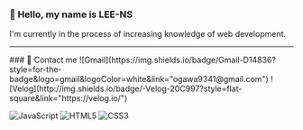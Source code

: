 ### 👤 Hello, my name is LEE-NS
I'm currently in the process of increasing knowledge of web development.
<hr>
### 🤝 Contact me 
![Gmail](https://img.shields.io/badge/Gmail-D14836?style=for-the-badge&logo=gmail&logoColor=white&link="ogawa9341@gmail.com")
![Velog](http://img.shields.io/badge/-Velog-20C997?style=flat-square&link="https://velog.io/") 

![JavaScript](https://img.shields.io/badge/javascript-%23323330.svg?style=for-the-badge&logo=javascript&logoColor=%23F7DF1E) ![HTML5](https://img.shields.io/badge/html5-%23E34F26.svg?style=for-the-badge&logo=html5&logoColor=white) ![CSS3](https://img.shields.io/badge/css3-%231572B6.svg?style=for-the-badge&logo=css3&logoColor=white)



<!--
**LEE-NS/LEE-NS** is a ✨ _special_ ✨ repository because its `README.md` (this file) appears on your GitHub profile.

Here are some ideas to get you started:

- 🔭 I’m currently working on ...
- 🌱 I’m currently learning ...
- 👯 I’m looking to collaborate on ...
- 🤔 I’m looking for help with ...
- 💬 Ask me about ...
- 📫 How to reach me: ...
- 😄 Pronouns: ...
- ⚡ Fun fact: ...
-->
